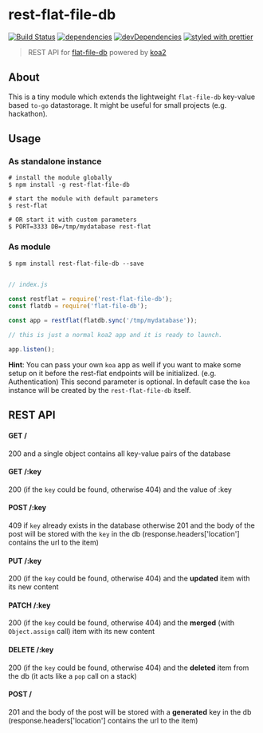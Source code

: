 # rest-flat-file-db

[![Build Status](https://travis-ci.org/balazs4/rest-flat-file-db.svg?branch=master)](https://travis-ci.org/balazs4/rest-flat-file-db)
[![dependencies](https://david-dm.org/balazs4/rest-flat-file-db/status.svg)](https://david-dm.org/balazs4/rest-flat-file-db)
[![devDependencies](https://david-dm.org/balazs4/rest-flat-file-db/dev-status.svg)](https://david-dm.org/balazs4/rest-flat-file-db?type=dev)
[![styled with prettier](https://img.shields.io/badge/styled_with-prettier-ff69b4.svg)](https://github.com/prettier/prettier)

> REST API for [flat-file-db](https://github.com/mafintosh/flat-file-db) powered by [koa2](https://github.com/koajs/koa)

## About

This is a tiny module which extends the lightweight `flat-file-db` key-value based `to-go` datastorage.
It might be useful for small projects (e.g. hackathon).

## Usage

### As standalone instance

```
# install the module globally
$ npm install -g rest-flat-file-db

# start the module with default parameters
$ rest-flat

# OR start it with custom parameters
$ PORT=3333 DB=/tmp/mydatabase rest-flat
```

### As module

`$ npm install rest-flat-file-db --save`


```javascript

// index.js

const restflat = require('rest-flat-file-db');
const flatdb = require('flat-file-db');

const app = restflat(flatdb.sync('/tmp/mydatabase'));

// this is just a normal koa2 app and it is ready to launch.

app.listen();

```

**Hint**: You can pass your own `koa` app as well if you want to make some setup on it before the rest-flat endpoints will be initialized. (e.g. Authentication)
This second parameter is optional. In default case the `koa` instance  will be created by the `rest-flat-file-db` itself.


## REST API

#### GET /

200 and a single object contains all key-value pairs of the database

#### GET /:key

200 (if the `key` could be found, otherwise 404) and the value of :key

#### POST /:key

409 if `key` already exists in the database otherwise 201 and the body of the post will be stored with the `key` in the db (response.headers['location'] contains the url to the item)

#### PUT /:key

200 (if the `key` could be found, otherwise 404) and the **updated** item with its new content

#### PATCH /:key

200 (if the `key` could be found, otherwise 404) and the **merged** (with `Object.assign` call) item with its new content

#### DELETE /:key

200 (if the `key` could be found, otherwise 404) and the **deleted** item from the db (it acts like a `pop` call on a stack)

#### POST /

201 and the body of the post will be stored with a **generated** key in the db (response.headers['location'] contains the url to the item)
